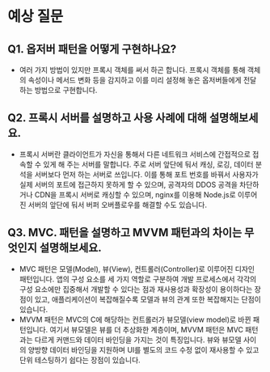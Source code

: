 # 예상 질문
## Q1. 옵저버 패턴을 어떻게 구현하나요?

- 여러 가지 방법이 있지만 프록시 객체를 써서 하곤 합니다. 프록시 객체를 통해 객체의 속성이나 메서드 변화 등을 감지하고 이를 미리 설정해 놓은 옵저버들에게 전달하는 방법으로 구현합니다.

## Q2. 프록시 서버를 설명하고 사용 사례에 대해 설명해보세요.

- 프록시 서버란 클라이언트가 자신을 통해서 다른 네트워크 서비스에 간접적으로 접속할 수 있게 해 주는 서버를 말합니다. 주로 서버 앞단에 둬서 캐싱, 로깅, 데이터 분석을 서버보다 먼저 하는 서버로 쓰입니다. 이를 통해 포트 번호를 바꿔서 사용자가 실제 서버의 포트에 접근하지 못하게 할 수 있으며, 공격자의 DDOS 공격을 차단하거나 CDN을 프록시 서버로 캐싱할 수 있으며, nginx를 이용해 Node.js로 이루어진 서버의 앞단에 둬서 버퍼 오버플로우를 해결할 수도 있습니다.

## Q3. MVC. 패턴을 설명하고 MVVM 패턴과의 차이는 무엇인지 설명해보세요.

- MVC 패턴은 모델(Model), 뷰(View), 컨트롤러(Controller)로 이루어진 디자인 패턴입니다. 앱의 구성 요소를 세 가지 역할로 구분하여 개발 프로세스에서 각각의 구성 요소에만 집중해서 개발할 수 있다는 점과 재사용성과 확장성이 용이하다는 장점이 있고, 애플리케이션이 복잡해질수록 모델과 뷰의 관계 또한 복잡해지는 단점이 있습니다.
- MVVM 패턴은 MVC의 C에 해당하는 컨트롤러가 뷰모델(view model)로 바뀐 패턴입니다. 여기서 뷰모델은 뷰를 더 추상화한 계층이며, MVVM 패턴은 MVC 패턴과는 다르게 커맨드와 데이터 바인딩을 가지는 것이 특징입니다. 뷰와 뷰모델 사이의 양방향 데이터 바인딩을 지원하며 UI를 별도의 코드 수정 없이 재사용할 수 있고 단위 테스팅하기 쉽다는 장점이 있습니다.
